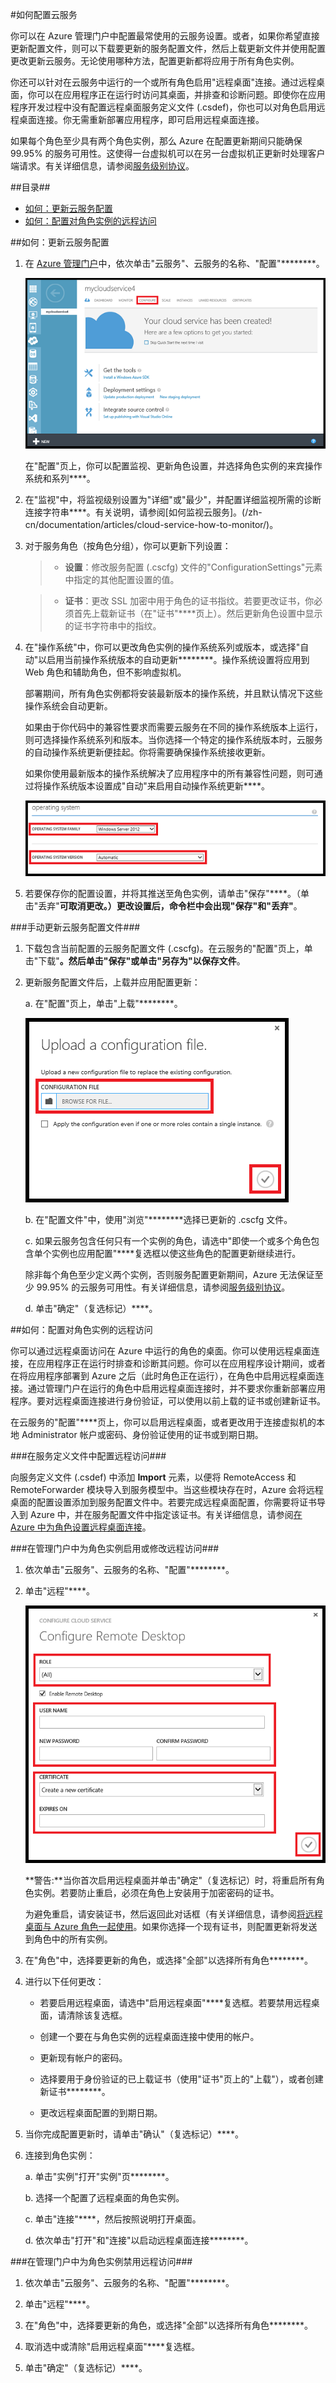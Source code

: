 <properties linkid="manage-services-how-to-configure-a-cloud-service" urlDisplayName="How to configure" pageTitle="如何配置云服务 - Azure" metaKeywords="Configuring cloud services" description="了解如何在 Azure 中配置云服务。了解如何更新云服务配置以及配置对角色实例的远程访问。" metaCanonical="" services="cloud-services" documentationCenter="" title="How to Configure Cloud Services" authors="davidmu" solutions="" manager="" editor="" />
<tags ms.service="cloud-services"
    ms.date="03/02/2015"
    wacn.date=""
    />




#<a id="configurecloudservice"></a>如何配置云服务

你可以在 Azure 管理门户中配置最常使用的云服务设置。或者，如果你希望直接更新配置文件，则可以下载要更新的服务配置文件，然后上载更新文件并使用配置更改更新云服务。无论使用哪种方法，配置更新都将应用于所有角色实例。

你还可以针对在云服务中运行的一个或所有角色启用"远程桌面"连接。通过远程桌面，你可以在应用程序正在运行时访问其桌面，并排查和诊断问题。即使你在应用程序开发过程中没有配置远程桌面服务定义文件 (.csdef)，你也可以对角色启用远程桌面连接。你无需重新部署应用程序，即可启用远程桌面连接。

如果每个角色至少具有两个角色实例，那么 Azure 在配置更新期间只能确保 99.95% 的服务可用性。这使得一台虚拟机可以在另一台虚拟机正更新时处理客户端请求。有关详细信息，请参阅[服务级别协议](/support/legal/sla/)。

##目录##

* [如何：更新云服务配置](#update)
* [如何：配置对角色实例的远程访问](#remoteaccess)


##<a id="update"></a>如何：更新云服务配置</h2>

1. 在 [Azure 管理门户](http://manage.windowsazure.cn/)中，依次单击"云服务"、云服务的名称、"配置"********。

	![Configuration Page](./media/cloud-services-how-to-configure/CloudServices_ConfigurePage1.png)
	
	在"配置"页上，你可以配置监视、更新角色设置，并选择角色实例的来宾操作系统和系列****。 

2. 在"监视"中，将监视级别设置为"详细"或"最少"，并配置详细监视所需的诊断连接字符串****。有关说明，请参阅[如何监视云服务]。(/zh-cn/documentation/articles/cloud-service-how-to-monitor/)。


3. 对于服务角色（按角色分组），你可以更新下列设置：

	>- **设置**：修改服务配置 (.cscfg) 文件的"ConfigurationSettings"元素中指定的其他配置设置的值。
	
	>- **证书**：更改 SSL 加密中用于角色的证书指纹。若要更改证书，你必须首先上载新证书（在"证书"****页上）。然后更新角色设置中显示的证书字符串中的指纹。

4. 在"操作系统"中，你可以更改角色实例的操作系统系列或版本，或选择"自动"以启用当前操作系统版本的自动更新********。操作系统设置将应用到 Web 角色和辅助角色，但不影响虚拟机。

	部署期间，所有角色实例都将安装最新版本的操作系统，并且默认情况下这些操作系统会自动更新。 

	如果由于你代码中的兼容性要求而需要云服务在不同的操作系统版本上运行，则可选择操作系统系列和版本。当你选择一个特定的操作系统版本时，云服务的自动操作系统更新便挂起。你将需要确保操作系统接收更新。

	如果你使用最新版本的操作系统解决了应用程序中的所有兼容性问题，则可通过将操作系统版本设置成"自动"来启用自动操作系统更新****。 

	![OS Settings](./media/cloud-services-how-to-configure/CloudServices_ConfigurePage_OSSettings.png)

5. 若要保存你的配置设置，并将其推送至角色实例，请单击"保存"****。（单击"丢弃"****可取消更改。）**更改设置后，命令栏中会出现"保存"和"丢弃"******。

###手动更新云服务配置文件###

1. 下载包含当前配置的云服务配置文件 (.cscfg)。在云服务的"配置"页上，单击"下载"********。然后单击"保存"或单击"另存为"以保存文件********。

2. 更新服务配置文件后，上载并应用配置更新：

	a. 在"配置"页上，单击"上载"********。

	![Upload Configuration](./media/cloud-services-how-to-configure/CloudServices_UploadConfigFile.png)

	b. 在"配置文件"中，使用"浏览"********选择已更新的 .cscfg 文件。

	c. 如果云服务包含任何只有一个实例的角色，请选中"即使一个或多个角色包含单个实例也应用配置"****复选框以使这些角色的配置更新继续进行。

	除非每个角色至少定义两个实例，否则服务配置更新期间，Azure 无法保证至少 99.95% 的云服务可用性。有关详细信息，请参阅[服务级别协议](/support/legal/sla/)。

	d. 单击"确定"（复选标记）****。 


##<a id="remoteaccess"></a>如何：配置对角色实例的远程访问</h2>

你可以通过远程桌面访问在 Azure 中运行的角色的桌面。你可以使用远程桌面连接，在应用程序正在运行时排查和诊断其问题。你可以在应用程序设计期间，或者在将应用程序部署到 Azure 之后（此时角色正在运行），在角色中启用远程桌面连接。通过管理门户在运行的角色中启用远程桌面连接时，并不要求你重新部署应用程序。要对远程桌面连接进行身份验证，可以使用以前上载的证书或创建新证书。

在云服务的"配置"****页上，你可以启用远程桌面，或者更改用于连接虚拟机的本地 Administrator 帐户或密码、身份验证使用的证书或到期日期。

###在服务定义文件中配置远程访问###

向服务定义文件 (.csdef) 中添加 **Import** 元素，以便将 RemoteAccess 和 RemoteForwarder 模块导入到服务模型中。当这些模块存在时，Azure 会将远程桌面的配置设置添加到服务配置文件中。若要完成远程桌面配置，你需要将证书导入到 Azure 中，并在服务配置文件中指定该证书。有关详细信息，请参阅[在 Azure 中为角色设置远程桌面连接][]。

###在管理门户中为角色实例启用或修改远程访问###

1. 依次单击"云服务"、云服务的名称、"配置"********。

2. 单击"远程"****。

	![Cloud services remote](./media/cloud-services-how-to-configure/CloudServices_Remote.png)

	**警告:**当你首次启用远程桌面并单击"确定"（复选标记）时，将重启所有角色实例。若要防止重启，必须在角色上安装用于加密密码的证书。

	为避免重启，请安装证书，然后返回此对话框（有关详细信息，请参阅[将远程桌面与 Azure 角色一起使用][]。如果你选择一个现有证书，则配置更新将发送到角色中的所有实例。

3. 在"角色"中，选择要更新的角色，或选择"全部"以选择所有角色********。

4. 进行以下任何更改：

	- 若要启用远程桌面，请选中"启用远程桌面"****复选框。若要禁用远程桌面，请清除该复选框。

	- 创建一个要在与角色实例的远程桌面连接中使用的帐户。

	- 更新现有帐户的密码。

	- 选择要用于身份验证的已上载证书（使用"证书"页上的"上载"），或者创建新证书********。 

	- 更改远程桌面配置的到期日期。

5. 当你完成配置更新时，请单击"确认"（复选标记）****。

6. 连接到角色实例：

	a. 单击"实例"打开"实例"页********。

	b. 选择一个配置了远程桌面的角色实例。

	c. 单击"连接"****，然后按照说明打开桌面。 

	d. 依次单击"打开"和"连接"以启动远程桌面连接********。

###在管理门户中为角色实例禁用远程访问###

1. 依次单击"云服务"、云服务的名称、"配置"********。

2. 单击"远程"****。

3. 在"角色"中，选择要更新的角色，或选择"全部"以选择所有角色********。

4. 取消选中或清除"启用远程桌面"****复选框。

5. 单击"确定"（复选标记）****。

[在 Azure 中为角色设置远程桌面连接]: http://msdn.microsoft.com/zh-cn/library/windowsazure/hh124107.aspx

[将远程桌面与 Azure 角色一起使用]: http://msdn.microsoft.com/zh-cn/library/windowsazure/gg443832.aspx
			
<!--HONumber=39-->
